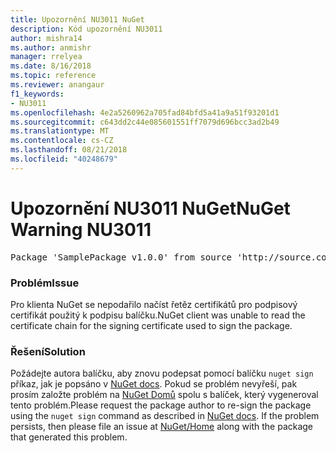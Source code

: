 ```yaml
---
title: Upozornění NU3011 NuGet
description: Kód upozornění NU3011
author: mishra14
ms.author: anmishr
manager: rrelyea
ms.date: 8/16/2018
ms.topic: reference
ms.reviewer: anangaur
f1_keywords:
- NU3011
ms.openlocfilehash: 4e2a5260962a705fad84bfd5a41a9a51f93201d1
ms.sourcegitcommit: c643dd2c44e085601551ff7079d696bcc3ad2b49
ms.translationtype: MT
ms.contentlocale: cs-CZ
ms.lasthandoff: 08/21/2018
ms.locfileid: "40248679"
---
```

# <a name="nuget-warning-nu3011"></a><span data-ttu-id="6d142-103">Upozornění NU3011 NuGet</span><span class="sxs-lookup"><span data-stu-id="6d142-103">NuGet Warning NU3011</span></span>

<pre>Package 'SamplePackage v1.0.0' from source 'http://source.com/index.json': The primary signature is invalid.</pre>

### <a name="issue"></a><span data-ttu-id="6d142-104">Problém</span><span class="sxs-lookup"><span data-stu-id="6d142-104">Issue</span></span>

<span data-ttu-id="6d142-105">Pro klienta NuGet se nepodařilo načíst řetěz certifikátů pro podpisový certifikát použitý k podpisu balíčku.</span><span class="sxs-lookup"><span data-stu-id="6d142-105">NuGet client was unable to read the certificate chain for the signing certificate used to sign the package.</span></span>


### <a name="solution"></a><span data-ttu-id="6d142-106">Řešení</span><span class="sxs-lookup"><span data-stu-id="6d142-106">Solution</span></span>

<span data-ttu-id="6d142-107">Požádejte autora balíčku, aby znovu podepsat pomocí balíčku `nuget sign` příkaz, jak je popsáno v [NuGet docs](https://docs.microsoft.com/en-us/nuget/create-packages/sign-a-package). Pokud se problém nevyřeší, pak prosím založte problém na [NuGet Domů](https://github.com/NuGet/Home/issues) spolu s balíček, který vygeneroval tento problém.</span><span class="sxs-lookup"><span data-stu-id="6d142-107">Please request the package author to re-sign the package using the `nuget sign` command as described in [NuGet docs](https://docs.microsoft.com/en-us/nuget/create-packages/sign-a-package). If the problem persists, then please file an issue at [NuGet/Home](https://github.com/NuGet/Home/issues) along with the package that generated this problem.</span></span>


